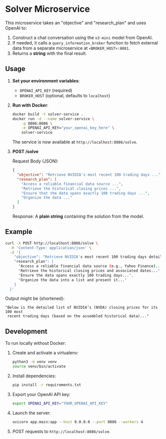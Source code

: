 # Solver Microservice

This microservice takes an "objective" and "research_plan" and uses OpenAI to:

1. Construct a chat conversation using the `o3-mini` model from OpenAI.
2. If needed, it calls a `query_information_broker` function to fetch external data from a separate microservice at `<BROKER_HOST>:8081`.
3. Returns a **string** with the final result.

## Usage

1. **Set your environment variables**:
   - `OPENAI_API_KEY` (required)
   - `BROKER_HOST` (optional, defaults to `localhost`)

2. **Run with Docker**:

   ```bash
   docker build -t solver-service .
   docker run -d --name solver-service \
       -p 8086:8086 \
       -e OPENAI_API_KEY="your_openai_key_here" \
       solver-service
   ```

   The service is now available at `http://localhost:8086/solve`.

3. **POST /solve**  

   Request Body (JSON):

   ```json
   {
     "objective": "Retrieve NVIDIA's most recent 100 trading days ...",
     "research_plan": [
       "Access a reliable financial data source ...",
       "Retrieve the historical closing prices ...",
       "Ensure that the data spans exactly 100 trading days ...",
       "Organize the data ..."
     ]
   }
   ```

   Response: A **plain string** containing the solution from the model.

## Example

```bash
curl -X POST http://localhost:8086/solve \
  -H 'Content-Type: application/json' \
  -d '{
    "objective": "Retrieve NVIDIA's most recent 100 trading days detailed closing prices, including dates and corresponding closing values.",
    "research_plan": [
      "Access a reliable financial data source (e.g., Yahoo Finance)...",
      "Retrieve the historical closing prices and associated dates...",
      "Ensure the data spans exactly 100 trading days...",
      "Organize the data into a list and present it..."
    ]
  }'
```

Output might be (shortened):

```
"Below is the detailed list of NVIDIA’s (NVDA) closing prices for its 100 most
 recent trading days (based on the assembled historical data)..."
```

## Development

To run locally without Docker:

1. Create and activate a virtualenv:

   ```bash
   python3 -m venv venv
   source venv/bin/activate
   ```

2. Install dependencies:

   ```bash
   pip install -r requirements.txt
   ```

3. Export your OpenAI API key:

   ```bash
   export OPENAI_API_KEY="YOUR_OPENAI_API_KEY"
   ```

4. Launch the server:

   ```bash
   uvicorn app.main:app --host 0.0.0.0 --port 8086 --workers 4
   ```

5. POST requests to `http://localhost:8086/solve`.
